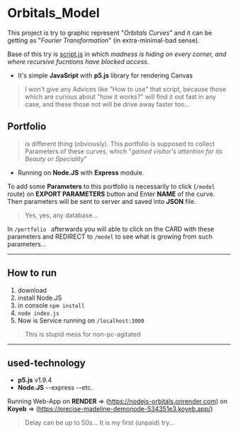 # Orbitals_Model 

This project is try to graphic represent "_Orbitals Curves_" and it can be getting as "_Fourier Transformation_" (in extra-minimal-bad sense).

Base of this try is [script.js] in which _madness is hiding on every corner, and where _recursive fucntions_ have blocked access_.
* It's simple **JavaSript** with **p5.js** library for rendering Canvas

> I won't give any Advices like "How to use" that script, because those which are curious about "how it works?" will find it out fast in any case,
and these those not will be drive away faster too...

## Portfolio
> is different thing (obviously). This portfolio is supposed to collect Parameters of these curves, which "_gained visitor's attention for its Beauty or Speciality_"
* Running on **Node.JS** with **Express** module.

To add some **Parameters** to this portfolio is necessarily to click (<code>/model</code> route) on **EXPORT PARAMETERS** button and Enter **NAME** of the curve.
Then parameters will be sent to server and saved into **JSON** file.

> Yes, yes, any database...

In <code>/portfolio </code> afterwards you will able to click on the CARD with these parameters and REDIRECT to <code>/model</code> to see what is growing from such parameters...


[script.js]: https://github.com/Balner123/NodeJS_Orbitals/blob/master/extra/orbit-js/script.js


---

## How to run
1. download
2. install Node.JS
3. in console <code>npm install</code>
4. <code>node index.js</code>
5. Now is Service running on <code>/localhost:3000</code>

>This is stupid mess for non-pc-agitated

---
## used-technology
* **p5.js** v1.9.4
* **Node.JS**
  --express
  --etc.

Running Web-App on **RENDER** => (https://nodejs-orbitals.onrender.com)
                on **Koyeb**  => (https://precise-madeline-demonode-534351e3.koyeb.app/)

> Delay can be up to 50s... It is my first (unpaid) try...

